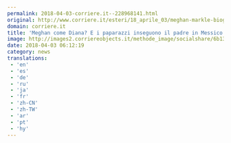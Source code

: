 ```yaml
---
permalink: 2018-04-03-corriere.it--228968141.html
original: http://www.corriere.it/esteri/18_aprile_03/meghan-markle-biografia-diana-padre-3ba6b248-36b7-11e8-a836-1a6391d71628.shtml
domain: corriere.it
title: 'Meghan come Diana? E i paparazzi inseguono il padre in Messico'
image: http://images2.corriereobjects.it/methode_image/socialshare/6b13e31e-36b9-11e8-a836-1a6391d71628.jpg
date: 2018-04-03 06:12:19
category: news
translations: 
 - 'en'
 - 'es'
 - 'de'
 - 'ru'
 - 'ja'
 - 'fr'
 - 'zh-CN'
 - 'zh-TW'
 - 'ar'
 - 'pt'
 - 'hy'
---
```


